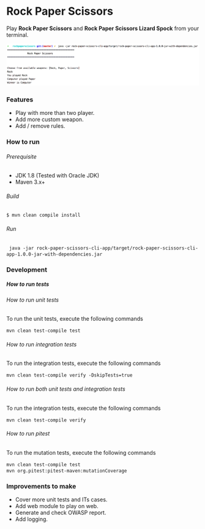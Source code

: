 # Rock Paper Scissors

Play **Rock Paper Scissors** and **Rock Paper Scissors Lizard Spock** from your terminal.

![CLI app screenshot](docs/images/cli-app-screenshot.png)

### Features
- Play with more than two player.
- Add more custom weapon.
- Add / remove rules.

### How to run

###### Prerequisite 
- JDK 1.8 (Tested with Oracle JDK)
- Maven 3.x+

###### Build
```
$ mvn clean compile install
```

###### Run
```
 java -jar rock-paper-scissors-cli-app/target/rock-paper-scissors-cli-app-1.0.0-jar-with-dependencies.jar

```

### Development
##### How to run tests

###### How to run unit tests
To run the unit tests, execute the following commands
```
mvn clean test-compile test
```

###### How to run integration tests
To run the integration tests, execute the following commands
```
mvn clean test-compile verify -DskipTests=true
```

###### How to run both unit tests and integration tests
To run the integration tests, execute the following commands
```
mvn clean test-compile verify
```

###### How to run pitest
To run the mutation tests, execute the following commands
```
mvn clean test-compile test
mvn org.pitest:pitest-maven:mutationCoverage
```

### Improvements to make
- Cover more unit tests and ITs cases.
- Add web module to play on web.
- Generate and check OWASP report.
- Add logging.
